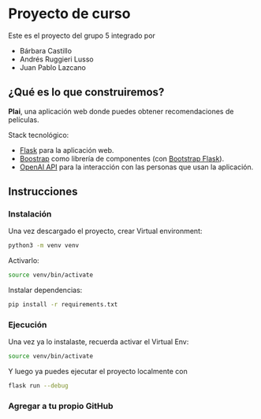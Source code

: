 # Proyecto de curso

Este es el proyecto del grupo 5 integrado por

- Bárbara Castillo
- Andrés Ruggieri Lusso
- Juan Pablo Lazcano

## ¿Qué es lo que construiremos?

**Plai**, una aplicación web donde puedes obtener recomendaciones de películas.

Stack tecnológico:

- [Flask](https://flask.palletsprojects.com/en/stable/) para la aplicación web.
- [Boostrap](https://getbootstrap.com/) como librería de componentes (con [Bootstrap Flask](https://bootstrap-flask.readthedocs.io/en/stable/)).
- [OpenAI API](https://platform.openai.com/) para la interacción con las personas que usan la aplicación.

## Instrucciones

### Instalación

Una vez descargado el proyecto, crear Virtual environment:

```sh
python3 -m venv venv
```

Activarlo:

```sh
source venv/bin/activate
```

Instalar dependencias:

```sh
pip install -r requirements.txt
```

### Ejecución

Una vez ya lo instalaste, recuerda activar el Virtual Env:

```sh
source venv/bin/activate
```

Y luego ya puedes ejecutar el proyecto localmente con

```sh
flask run --debug
```

### Agregar a tu propio GitHub
